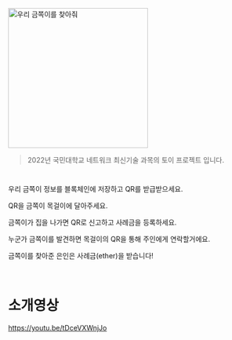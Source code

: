 <img width="285" alt="우리 금쪽이를 찾아줘" src="https://user-images.githubusercontent.com/24891555/166637528-cb7f602d-6d7f-44a3-a792-82d37b39d952.png">

> 2022년 국민대학교 네트워크 최신기술 과목의 토이 프로젝트 입니다.

#

우리 금쪽이 정보를 블록체인에 저장하고 QR를 받급받으세요.

QR을 금쪽이 목걸이에 달아주세요.

금쪽이가 집을 나가면 QR로 신고하고 사례금을 등록하세요.

누군가 금쪽이를 발견하면 목걸이의 QR을 통해 주인에게 연락할거에요. 

금쪽이를 찾아준 은인은 사례금(ether)을 받습니다!

</br>

# 소개영상
https://youtu.be/tDceVXWnjJo

